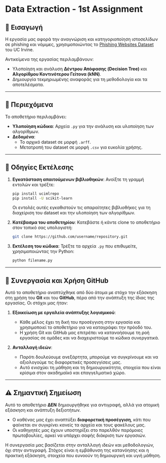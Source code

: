 # Data Extraction - 1st Assignment

## 📝 Εισαγωγή
Η εργασία μας αφορά την αναγνώριση και κατηγοριοποίηση ιστοσελίδων σε phishing και νόμιμες, χρησιμοποιώντας το [Phishing Websites Dataset](https://archive.ics.uci.edu/dataset/327/phishing+websites) του UC Irvine. 

Αντικείμενα της εργασίας περιλαμβάνουν:
- Υλοποίηση και ανάλυση **Δέντρου Απόφασης (Decision Tree)** και **Αλγορίθμου Κοντινότερου Γείτονα (kNN)**.
- Δημιουργία τεκμηριωμένης αναφοράς για τη μεθοδολογία και τα αποτελέσματα.

---

## 📂 Περιεχόμενα
Το αποθετήριο περιλαμβάνει:
- **Υλοποίηση κώδικα**: Αρχεία `.py` για την ανάλυση και υλοποίηση των αλγορίθμων.
- **Δεδομένα**:
  - Το αρχικό dataset σε μορφή `.arff`.
  - Μετατροπή του dataset σε μορφή `.csv` για ευκολία χρήσης.

---

## 🚀 Οδηγίες Εκτέλεσης

1. **Εγκατάσταση απαιτούμενων βιβλιοθηκών**:
   Ανοίξτε τη γραμμή εντολών και τρέξτε:
   ```bash
   pip install ucimlrepo
   pip install -U scikit-learn
   ```
   Οι εντολές αυτές εγκαθιστούν τις απαραίτητες βιβλιοθήκες για τη διαχείριση του dataset και την υλοποίηση των αλγορίθμων.
   
2. **Κατέβασμα του αποθετηρίου**:
   Κατεβάστε ή κάντε clone το αποθετήριο στον τοπικό σας υπολογιστή:
   ```bash
   git clone https://github.com/username/repository.git
   ```

3. **Εκτέλεση του κώδικα**:
   Τρέξτε τα αρχεία `.py` που επιθυμείτε, χρησιμοποιώντας την Python:
   ```bash
   python filename.py
   ```

---

## 👥 Συνεργασία και Χρήση GitHub
Αυτό το αποθετήριο αναπτύχθηκε από δύο άτομα με στόχο την εξάσκηση στη χρήση του **Git** και του **GitHub**, πέρα από την ανάπτυξη της ίδιας της εργασίας. Οι στόχοι μας ήταν:

1. **Εξοικείωση με εργαλεία ανάπτυξης λογισμικού**: 
   - Κάθε μέλος έχει τη δική του προσέγγιση στην εργασία και χρησιμοποιεί το αποθετήριο για να καταγράφει την πρόοδό του.
   - Η χρήση Git και GitHub μας επιτρέπει να κατανοήσουμε τη ροή εργασίας σε ομάδες και να διαχειριστούμε το κώδικα συνεργατικά.

2. **Ανταλλαγή ιδεών**:
   - Παρότι δουλεύουμε ανεξάρτητα, μπορούμε να συγκρίνουμε και να αξιολογούμε τις διαφορετικές προσεγγίσεις μας.
   - Αυτό ενισχύει τη μάθηση και τη δημιουργικότητα, στοιχεία που είναι κρίσιμα στον ακαδημαϊκό και επαγγελματικό χώρο.

---

## ⚠️ Σημαντική Σημείωση
Αυτό το αποθετήριο **ΔΕΝ** δημιουργήθηκε για αντιγραφή, αλλά για ατομική εξάσκηση και ανάπτυξη δεξιοτήτων. 

- Ο καθένας μας έχει αναπτύξει **διαφορετική προσέγγιση**, κάτι που φαίνεται αν συγκρίνει κανείς τα αρχεία και τους φακέλους μας.
- Οι καθηγητές μας έχουν υποστηρίξει στο παρελθόν παρόμοιες πρωτοβουλίες, αρκεί να υπάρχει σαφής διάκριση των εργασιών. 

Η συνεργασία μας βασίζεται στην ανταλλαγή ιδεών και μεθοδολογιών, όχι στην αντιγραφή. Στόχος είναι η εμβάθυνση της κατανόησης και η πρακτική εξάσκηση, στοιχεία που ευνοούν τη δημιουργική και υγιή μάθηση.
